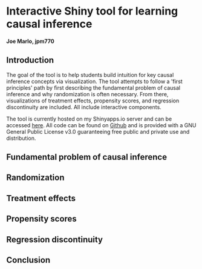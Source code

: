 # Interactive Shiny tool for learning causal inference
#### Joe Marlo, jpm770

## Introduction
The goal of the tool is to help students build intuition for key causal inference concepts via visualization. The tool attempts to follow a 'first principles' path by first describing the fundamental problem of causal inference and why randomization is often necessary. From there, visualizations of treatment effects, propensity scores, and regression discontinuity are included. All include interactive components.

The tool is currently hosted on my Shinyapps.io server and can be accessed [here](https://jmarlo.shinyapps.io/causal-tool/). All code can be found on [Github](https://github.com/joemarlo/causal-tool) and is provided with a GNU General Public License v3.0 guaranteeing free public and private use and distribution.

## Fundamental problem of causal inference

## Randomization

## Treatment effects

## Propensity scores

## Regression discontinuity

## Conclusion
